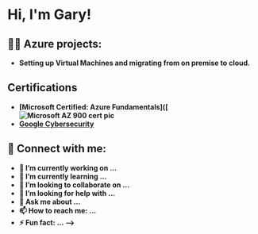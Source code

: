 <h1>Hi, I'm Gary! 
<h2>👨‍💻 Azure projects:</h2>

- <b>Setting up Virtual Machines and migrating from on premise to cloud.
  

<h2>Certifications</h2>

- [Microsoft Certified: Azure Fundamentals]([![Microsoft AZ 900 cert pic](https://github.com/user-attachments/assets/2e7e3c54-7852-4f36-b831-3d456b0e9105](https://learn.microsoft.com/api/credentials/share/en-us/GaryLavende-6016/21E25777C78AA389?sharingId=F98FADCBD3E9785A))
- [Google Cybersecurity](https://coursera.org/share/a0b4234b201fc45020673cdf354b80bb)
  
<h2> 🤳 Connect with me:</h2>

- 🔭 I’m currently working on ...
- 🌱 I’m currently learning ...
- 👯 I’m looking to collaborate on ...
- 🤔 I’m looking for help with ...
- 💬 Ask me about ...
- 📫 How to reach me: ...
- ⚡ Fun fact: ...
-->

